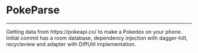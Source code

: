 # PokeParse
<hr>
<p>Getting data from https://pokeapi.co/ to make a Pokedex on your phone. Initial commit has a room database, dependency injection with dagger-hilt, recycleview and adapter with DiffUtil implementation.</p> 
